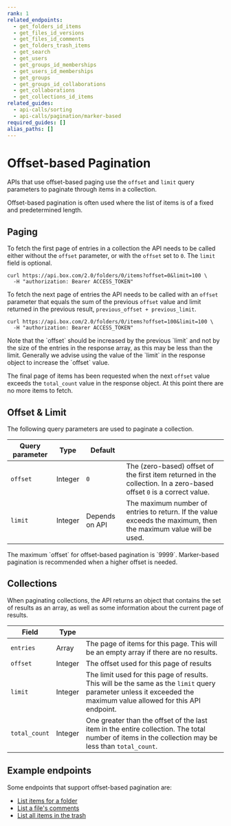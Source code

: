 ```yaml
---
rank: 1
related_endpoints:
  - get_folders_id_items
  - get_files_id_versions
  - get_files_id_comments
  - get_folders_trash_items
  - get_search
  - get_users
  - get_groups_id_memberships
  - get_users_id_memberships
  - get_groups
  - get_groups_id_collaborations
  - get_collaborations
  - get_collections_id_items
related_guides:
  - api-calls/sorting
  - api-calls/pagination/marker-based
required_guides: []
alias_paths: []
---
```


# Offset-based Pagination

APIs that use offset-based paging use the `offset` and `limit` query parameters
to paginate through items in a collection.

Offset-based pagination is often used where the list of items is of a fixed and
predetermined length.

## Paging

To fetch the first page of entries in a collection the API needs to be called
either without the `offset` parameter, or with the `offset` set to `0`. The
`limit` field is optional.

```curl
curl https://api.box.com/2.0/folders/0/items?offset=0&limit=100 \
  -H "authorization: Bearer ACCESS_TOKEN"
```

To fetch the next page of entries the API needs to be called with
an `offset` parameter that equals the sum of the previous `offset` value and
limit returned in the previous result, `previous_offset + previous_limit`.

```curl
curl https://api.box.com/2.0/folders/0/items?offset=100&limit=100 \
  -H "authorization: Bearer ACCESS_TOKEN"
```

<Message type='notice'>
  Note that the `offset` should be increased by the previous `limit` and not by
  the size of the entries in the response array, as this may be less than the
  limit. Generally we advise using the value of the `limit` in the response
  object to increase the `offset` value.
</Message>

The final page of items has been requested when the next `offset` value exceeds
the `total_count` value in the response object. At this point there are no more
items to fetch.

## Offset & Limit

The following query parameters are used to paginate a collection.

<!-- markdownlint-disable line-length -->

| Query parameter | Type    | Default        |                                                                                                                 |
| --------------- | ------- | -------------- | --------------------------------------------------------------------------------------------------------------- |
| `offset`        | Integer | `0`            | The (zero-based) offset of the first item returned in the collection. In a zero-based offset `0` is a correct value. |
| `limit`         | Integer | Depends on API | The maximum number of entries to return. If the value exceeds the maximum, then the maximum value will be used. |

<!-- markdownlint-enable line-length -->

<Message type='notice'>
  The maximum `offset` for offset-based pagination is `9999`. Marker-based
  pagination is recommended when a higher offset is needed.
</Message>

## Collections

When paginating collections, the API returns an object that contains the set of
results as an array, as well as some information about the current page of results.

<!-- markdownlint-disable line-length -->

| Field         | Type    |                                                                                                                                                                   |
| ------------- | ------- | ----------------------------------------------------------------------------------------------------------------------------------------------------------------- |
| `entries`     | Array   | The page of items for this page. This will be an empty array if there are no results.                                                                             |
| `offset`      | Integer | The offset used for this page of results                                                                                                                          |
| `limit`       | Integer | The limit used for this page of results. This will be the same as the `limit` query parameter unless it exceeded the maximum value allowed for this API endpoint. |
| `total_count` | Integer | One greater than the offset of the last item in the entire collection. The total number of items in the collection may be less than `total_count`.                |

<!-- markdownlint-enable line-length -->

## Example endpoints

Some endpoints that support offset-based pagination are:

- [List items for a folder](endpoint://get_folders_id_items)
- [List a file's comments](endpoint://get-files-id-comments)
- [List all items in the trash](endpoint://get-folders-trash-items)
